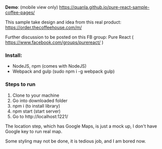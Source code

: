 **Demo**: (mobile view only) https://quanla.github.io/pure-react-sample-coffee-pages/

This sample take design and idea from this real product: https://order.thecoffeehouse.com/m/

Further discussion to be posted on this FB group: Pure React ( https://www.facebook.com/groups/purereact/ )

### Install:
 - NodeJS, npm (comes with NodeJS)
 - Webpack and gulp (sudo npm i -g webpack gulp)

### Steps to run

 1. Clone to your machine
 2. Go into downloaded folder
 3. npm i (to install library)
 4. npm start (start server)
 5. Go to http://localhost:1221/

The location step, which has Google Maps, is just a mock up, I don't have Google key to run real map.

Some styling may not be done, it is tedious job, and I am bored now.

